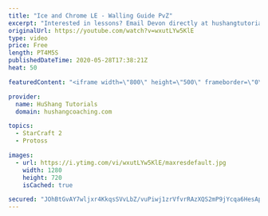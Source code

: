 ```yaml
---
title: "Ice and Chrome LE - Walling Guide PvZ"
excerpt: "Interested in lessons? Email Devon directly at hushangtutorials@outlook.com ------------------------------------------------------------------------------------------------------- Want to support HuShang Tutorials directly? Patreon is a website where you can contribute a monthly donation that will help"
originalUrl: https://youtube.com/watch?v=wxutLYw5KlE
type: video
price: Free
length: PT4M5S
publishedDateTime: 2020-05-28T17:38:21Z
heat: 50

featuredContent: "<iframe width=\"800\" height=\"500\" frameborder=\"0\" src=\"https://www.youtube.com/embed/wxutLYw5KlE\" allow=\"accelerometer; autoplay; encrypted-media; gyroscope; picture-in-picture\" allowfullscreen></iframe>"

provider:
  name: HuShang Tutorials
  domain: hushangcoaching.com

topics:
  - StarCraft 2
  - Protoss

images:
  - url: https://i.ytimg.com/vi/wxutLYw5KlE/maxresdefault.jpg
    width: 1280
    height: 720
    isCached: true

secured: "JOhBtGvAY7wljxr4KkqsSVvLbZ/vuPiwj1zrVfvrRAzXQS2mP9jYcqa6HesApxAZKuovJrb9W1yfHQMQ3f6bwYdVLU+JXByRfiLuHAZxQbuSMvm5lsJoh0jqL88cxwpZ38A9zVRiuTh7FuioBNjFe7z/nEOrQiF7Kf0cyoxM85/sTZd3DBtZgHrwgYF81cO8c0FvRgMd5trkB6gWsaSqwOp3Cd58F4Crvx1DZRTW5N86hljFNFdJNB6q/mE+aWHFnKd7Jy6kEnO2NtVUuKQwzOKS4QFXxU/iXm08FvWM8g4wP+U4mS4IU4OrNYmDEGRt+Mh0lCJaE8LV5GPpSefhXMck2zjVoX3UWq4lNZnBf1KvWTbgV08w5nsN0OsVlYIVBupNmYvL/vC965gj7XW/zu8EmDCQeYC0z1NlfmvLt3Y=;e7IdTe3Uxn8fCTowwPfjgA=="
---
```


